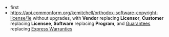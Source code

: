 - first
- <https://api.commonform.org/kemitchell/orthodox-software-copyright-license/1e> without upgrades, with **Vendor** replacing **Licensor**, **Customer** replacing **Licensee**, **Software** replacing **Program**, and [Guarantees]() replacing [Express Warranties]()
